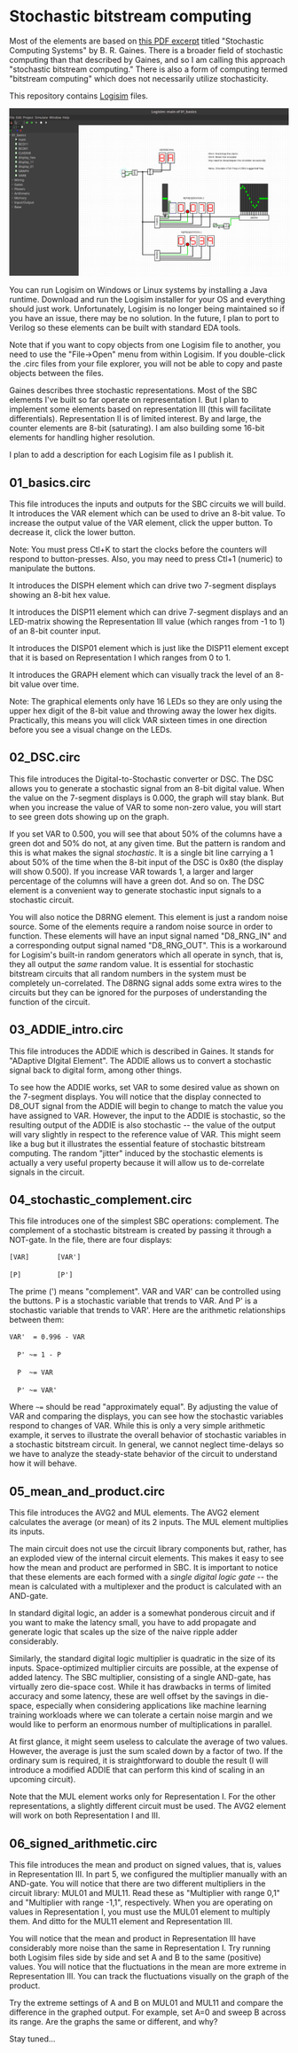 # Stochastic bitstream computing

Most of the elements are based on [this PDF excerpt](http://pages.cpsc.ucalgary.ca/~gaines/reports/COMP/SCS69/SCS69.pdf)
titled "Stochastic Computing Systems" by B. R. Gaines. There is a broader field
of stochastic computing than that described by Gaines, and so I am calling this
approach "stochastic bitstream computing." There is also a form of computing
termed "bitstream computing" which does not necessarily utilize stochasticity.

This repository contains [Logisim](http://www.cburch.com/logisim/) files.

![Logisim](img/logisim_screenshot.png)

You can run Logisim on Windows or Linux systems by installing a Java runtime.
Download and run the Logisim installer for your OS and everything should just
work. Unfortunately, Logisim is no longer being maintained so if you have an
issue, there may be no solution. In the future, I plan to port to Verilog so
these elements can be built with standard EDA tools.

Note that if you want to copy objects from one Logisim file to another, you
need to use the "File->Open" menu from within Logisim. If you double-click the
.circ files from your file explorer, you will not be able to copy and paste
objects between the files.

Gaines describes three stochastic representations. Most of the SBC elements
I've built so far operate on representation I. But I plan to implement some
elements based on representation III (this will facilitate differentials).
Representation II is of limited interest. By and large, the counter elements
are 8-bit (saturating). I am also building some 16-bit elements for handling
higher resolution.

I plan to add a description for each Logisim file as I publish it.

01_basics.circ
--------------

This file introduces the inputs and outputs for the SBC circuits we will build.
It introduces the VAR element which can be used to drive an 8-bit value. To
increase the output value of the VAR element, click the upper button. To
decrease it, click the lower button.

Note: You must press Ctl+K to start the clocks before the counters will respond
to button-presses. Also, you may need to press Ctl+1 (numeric) to manipulate
the buttons.

It introduces the DISPH element which can drive two 7-segment displays showing
an 8-bit hex value.

It introduces the DISP11 element which can drive 7-segment displays and an
LED-matrix showing the Representation III value (which ranges from -1 to 1) of
an 8-bit counter input.

It introduces the DISP01 element which is just like the DISP11 element except
that it is based on Representation I which ranges from 0 to 1.

It introduces the GRAPH element which can visually track the level of an 8-bit
value over time.

Note: The graphical elements only have 16 LEDs so they are only using the
upper hex digit of the 8-bit value and throwing away the lower hex digits.
Practically, this means you will click VAR sixteen times in one direction
before you see a visual change on the LEDs.

02_DSC.circ
-----------

This file introduces the Digital-to-Stochastic converter or DSC. The DSC allows
you to generate a stochastic signal from an 8-bit digital value. When the value
on the 7-segment displays is 0.000, the graph will stay blank. But when you
increase the value of VAR to some non-zero value, you will start to see green
dots showing up on the graph.

If you set VAR to 0.500, you will see that about 50% of the columns have a
green dot and 50% do not, at any given time. But the pattern is random and this
is what makes the signal *stochastic*. It is a single bit line carrying a 1
about 50% of the time when the 8-bit input of the DSC is 0x80 (the display will
show 0.500). If you increase VAR towards 1, a larger and larger percentage of
the columns will have a green dot. And so on. The DSC element is a convenient
way to generate stochastic input signals to a stochastic circuit.

You will also notice the D8RNG element. This element is just a random noise
source. Some of the elements require a random noise source in order to
function. These elements will have an input signal named "D8_RNG_IN" and a
corresponding output signal named "D8_RNG_OUT". This is a workaround for
Logisim's built-in random generators which all operate in synch, that is, they
all output the *same* random value. It is essential for stochastic bitstream
circuits that all random numbers in the system must be completely
un-correlated. The D8RNG signal adds some extra wires to the circuits but they
can be ignored for the purposes of understanding the function of the circuit.

03_ADDIE_intro.circ
-------------------

This file introduces the ADDIE which is described in Gaines. It stands for
"ADaptive DIgital Element". The ADDIE allows us to convert a stochastic signal
back to digital form, among other things.

To see how the ADDIE works, set VAR to some desired value as shown on the
7-segment displays. You will notice that the display connected to D8_OUT signal
from the ADDIE will begin to change to match the value you have assigned to
VAR. However, the input to the ADDIE is stochastic, so the resulting output of
the ADDIE is also stochastic -- the value of the output will vary slightly in
respect to the reference value of VAR. This might seem like a bug but it
illustrates the essential feature of stochastic bitstream computing. The random
"jitter" induced by the stochastic elements is actually a very useful property
because it will allow us to de-correlate signals in the circuit.

04_stochastic_complement.circ
-----------------------------

This file introduces one of the simplest SBC operations: complement. The
complement of a stochastic bitstream is created by passing it through a
NOT-gate. In the file, there are four displays:

    [VAR]       [VAR']

    [P]         [P']

The prime (') means "complement". VAR and VAR' can be controlled using the
buttons. P is a stochastic variable that trends to VAR. And P' is a stochastic
variable that trends to VAR'. Here are the arithmetic relationships between
them:

    VAR'  = 0.996 - VAR

      P' ~= 1 - P

      P  ~= VAR

      P' ~= VAR'

Where `~=` should be read "approximately equal". By adjusting the value of VAR
and comparing the displays, you can see how the stochastic variables respond to
changes of VAR. While this is only a very simple arithmetic example, it serves
to illustrate the overall behavior of stochastic variables in a stochastic
bitstream circuit. In general, we cannot neglect time-delays so we have to
analyze the steady-state behavior of the circuit to understand how it will
behave.

05_mean_and_product.circ
------------------------

This file introduces the AVG2 and MUL elements. The AVG2 element calculates
the average (or mean) of its 2 inputs. The MUL element multiplies its inputs.

The main circuit does not use the circuit library components but, rather, has
an exploded view of the internal circuit elements. This makes it easy to see
how the mean and product are performed in SBC. It is important to notice that
these elements are each formed with a *single digital logic gate* -- the mean
is calculated with a multiplexer and the product is calculated with an
AND-gate.

In standard digital logic, an adder is a somewhat ponderous circuit
and if you want to make the latency small, you have to add propagate and
generate logic that scales up the size of the naive ripple adder considerably.

Similarly, the standard digital logic multiplier is quadratic in the size of
its inputs. Space-optimized multiplier circuits are possible, at the expense of
added latency. The SBC multiplier, consisting of a single AND-gate, has
virtually zero die-space cost. While it has drawbacks in terms of limited
accuracy and some latency, these are well offset by the savings in die-space,
especially when considering applications like machine learning training
workloads where we can tolerate a certain noise margin and we would like to
perform an enormous number of multiplications in parallel.

At first glance, it might seem useless to calculate the average of two values.
However, the average is just the sum scaled down by a factor of two. If the
ordinary sum is required, it is straightforward to double the result (I will
introduce a modified ADDIE that can perform this kind of scaling in an upcoming
circuit).

Note that the MUL element works only for Representation I. For the other
representations, a slightly different circuit must be used. The AVG2 element
will work on both Representation I and III.

06_signed_arithmetic.circ
-------------------------

This file introduces the mean and product on signed values, that is, values in
Representation III. In part 5, we configured the multiplier manually with an
AND-gate. You will notice that there are two different multipliers in the
circuit library: MUL01 and MUL11. Read these as "Multiplier with range
0,1" and "Multiplier with range -1,1", respectively. When you are operating
on values in Representation I, you must use the MUL01 element to multiply them.
And ditto for the MUL11 element and Representation III.

You will notice that the mean and product in Representation III have considerably
more noise than the same in Representation I. Try running both Logisim files
side by side and set A and B to the same (positive) values. You will notice
that the fluctuations in the mean are more extreme in Representation III. You
can track the fluctuations visually on the graph of the product.

Try the extreme settings of A and B on MUL01 and MUL11 and compare the difference
in the graphed output. For example, set A=0 and sweep B across its range. Are
the graphs the same or different, and why?

Stay tuned...

